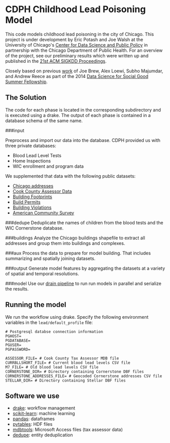CDPH Childhood Lead Poisoning Model
====

This code models childhood lead poisoning in the city of Chicago.  This project is under development by Eric Potash and Joe Walsh at the University of Chicago's [Center for Data Science and Public Policy](http://dspplab.com) in partnership with the Chicago Department of Public Health. For an overview of the project, see our preliminary results which were written up and published in the [21st ACM SIGKDD Proceedings](https://github.com/dssg/lead-public/raw/master/kdd.pdf).

Closely based on previous [work](https://github.com/dssg/cdph) of Joe Brew, Alex Loewi, Subho Majumdar, and Andrew Reece as part of the 2014 [Data Science for Social Good Summer Fellowship](http://dssg.uchicago.edu).

## The Solution

The code for each phase is located in the corresponding subdirectory and is executed using a drake. The output of each phase is contained in a database schema of the same name.

###input

Preprocess and import our data into the database. CDPH provided us with three private databases:
 - Blood Lead Level Tests
 - Home Inspections
 - WIC enrollment and program data

We supplemented that data with the following public datasets:
 - [Chicago addresses](https://datacatalog.cookcountyil.gov/GIS-Maps/ccgisdata-Address-Point-Chicago/jev2-4wjs)
 - [Cook County Assessor Data](http://www.cookcountyassessor.com/)
 - [Building Footprints](https://github.com/Chicago/osd-building-footprints)
 - [Build Permits](https://data.cityofchicago.org/Buildings/Building-Permits/ydr8-5enu)
 - [Building Violations](https://data.cityofchicago.org/Buildings/Building-Violations/22u3-xenr)
 - [American Community Survey](http://factfinder.census.gov/faces/nav/jsf/pages/index.xhtml)

###dedupe
Deduplicate the names of children from the blood tests and the WIC Cornerstone database.

###buildings
Analyze the Chicago buildings shapefile to extract all addresses and group them into buildings and complexes.

###aux
Process the data to prepare for model building. That includes summarizing and spatially joining datasets.

###output
Generate model features by aggregating the datasets at a variety of spatial and temporal resolutions.

###model
Use our [drain pipeline](https://github.com/dssg/drain/) to run run models in parallel and serialize the results.

## Running the model
We run the workflow using drake. Specify the following environment variables in the `lead/default_profile` file:

```
# Postgresql databse connection information
PGHOST=
PGDATABASE=
PGUSER=
PGPASSWORD=

ASSESSOR_FILE= # Cook County Tax Assessor MDB file
CURRBLLSHORT_FILE= # Current blood lead levels CSV file
M7_FILE= # Old blood lead levels CSV file
CORNERSTONE_DIR= # Directory containing Cornerstone DBF files
CORNERSTONE_ADDRESSES_FILE= # Geocoded Cornerstone addresses CSV file
STELLAR_DIR= # Directory containing Stellar DBF files
```

## Software we use
  - [drake](https://github.com/Factual/drake): workflow management
  - [scikit-learn](http://scikit-learn.org/): machine learning
  - [pandas](http://pandas.pydata.org/): dataframes
  - [pytables](http://www.pytables.org/): HDF files
  - [mdbtools](https://github.com/brianb/mdbtools): Microsoft Access files (tax assessor data)
  - [dedupe](https://github.com/datamade/dedupe): entity deduplication
